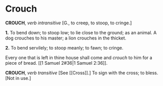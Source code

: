 # Crouch

**CROUCH**, _verb intransitive_ \[G., to creep, to stoop, to cringe.\]

**1.** To bend down; to stoop low; to lie close to the ground; as an animal. A dog crouches to his master; a lion crouches in the thicket.

**2.** To bend servilely; to stoop meanly; to fawn; to cringe.

Every one that is left in thine house shall come and _crouch_ to him for a piece of bread. [[1 Samuel 2#36|1 Samuel 2:36]].

**CROUCH**, _verb transitive_ \[See [[Cross]].\] To sign with the cross; to bless. \[Not in use.\]